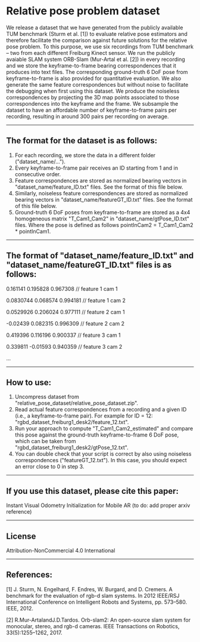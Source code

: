 # Relative pose problem dataset
We release a dataset that we have generated from the publicly available TUM benchmark (Sturm et al. [1]) to evaluate relative pose estimators and therefore facilitate the comparison
against future solutions for the relative pose problem. To this purpose, we use six recordings from TUM benchmark – two from each different Freiburg Kinect
sensor. We run the publicly avaiable SLAM system ORB-Slam (Mur-Artal et al. [2]) in every recording and we store the keyframe-to-frame bearing correspondences that it produces into text files.
The corresponding ground-truth 6 DoF pose from keyframe-to-frame is also provided for quantitative evaluation. We also
generate the same feature correspondences but without noise to facilitate the debugging when first using this dataset. We produce the noiseless correspondences
by projecting the 3D map points associated to those correspondences into the keyframe and the frame. We subsample the dataset to have an affordable number of
keyframe-to-frame pairs per recording, resulting in around 300 pairs per recording on average. 

-----------------------------------------------------------------------------------------------------------------------------------------------------------

## The format for the dataset is as follows: 

 1. For each recording, we store the data in a different folder ("dataset_name/...").
 2. Every keyframe-to-frame pair receives an ID starting from 1 and in consecutive order.
 3. Feature correspondences are stored as normalized bearing vectors in "dataset_name/feature_ID.txt" files. See the format of this file below. 
 4. Similarly, noiseless feature correspondences are stored as normalized bearing vectors in "dataset_name/featureGT_ID.txt" files. See the format of this file below. 
 5. Ground-truth 6 DoF poses from keyframe-to-frame are stored as a 4x4 homogeneous matrix "T_Cam1_Cam2" in "dataset_name/gtPose_ID.txt" files.
 Where the pose is defined as follows pointInCam2 = T_Cam1_Cam2 * pointInCam1.
 
-----------------------------------------------------------------------------------------------------------------------------------------------------------
 
## The format of "dataset_name/feature_ID.txt" and "dataset_name/featureGT_ID.txt" files is as follows:
 
0.161141 0.195828 0.967308   // feature 1 cam 1

0.0830744 0.068574 0.994181  // feature 1 cam 2

0.0529926 0.206024 0.977111  // feature 2 cam 1

-0.02439  0.082315 0.996309  // feature 2 cam 2

0.419396  0.116196 0.900337  // feature 3 cam 1

0.339811 -0.01593 0.940359  // feature 3 cam 2

...
 
 
-----------------------------------------------------------------------------------------------------------------------------------------------------------

## How to use:
 
 1. Uncompress dataset from "relative_pose_dataset/relative_pose_dataset.zip".
 2. Read actual feature correspondences from a recording and a given ID (i.e., a keyframe-to-frame pair). For example for ID = 12: 
 "rgbd_dataset_freiburg1_desk2/feature_12.txt".
 3. Run your approach to compute "T_Cam1_Cam2_estimated" and compare this pose against the ground-truth keyframe-to-frame 6 DoF pose, which can be taken from  
 "rgbd_dataset_freiburg1_desk2/gtPose_12.txt". 
 4. You can double check that your script is correct by also using noiseless correspondences ("featureGT_12.txt"). In this case, you should expect an error
 close to 0 in step 3.
 
-----------------------------------------------------------------------------------------------------------------------------------------------------------
 
## If you use this dataset, please cite this paper: 
Instant Visual Odometry Initialization for Mobile AR (to do: add proper arxiv reference)

-----------------------------------------------------------------------------------------------------------------------------------------------------------

## License
Attribution-NonCommercial 4.0 International

-----------------------------------------------------------------------------------------------------------------------------------------------------------
## References:

[1] J. Sturm, N. Engelhard, F. Endres, W. Burgard, and D. Cremers. A benchmark for the evaluation of rgb-d slam systems. In 2012 IEEE/RSJ International 
Conference  on Intelligent Robots and Systems, pp. 573–580. IEEE, 2012.

[2] R.Mur-ArtalandJ.D.Tardos. Orb-slam2: An open-source slam system for monocular, stereo, and rgb-d cameras. IEEE Transactions on Robotics, 33(5):1255–1262, 
2017.


